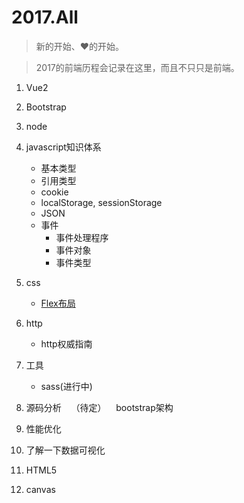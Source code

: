 # 2017.All

> 新的开始、❤的开始。

> 2017的前端历程会记录在这里，而且不只只是前端。

1. Vue2
2. Bootstrap
3. node
4. javascript知识体系
    - 基本类型
    - 引用类型
    - cookie
    - localStorage, sessionStorage
    - JSON
    - 事件
        - 事件处理程序
        - 事件对象
        - 事件类型

5. css
    - [Flex布局](./doc/flex.md)
6. http
    - http权威指南

7. 工具
    - sass(进行中)
   
8. 源码分析
    （待定）
    bootstrap架构
9. 性能优化
10. 了解一下数据可视化
11. HTML5
12. canvas
